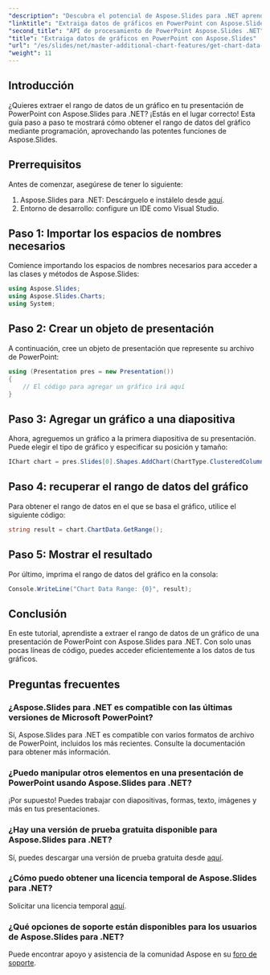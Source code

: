 ```yaml
---
"description": "Descubra el potencial de Aspose.Slides para .NET aprendiendo a extraer el rango de datos de los gráficos en sus presentaciones de PowerPoint mediante programación. Esta guía paso a paso ofrece instrucciones claras."
"linktitle": "Extraiga datos de gráficos en PowerPoint con Aspose.Slides"
"second_title": "API de procesamiento de PowerPoint Aspose.Slides .NET"
"title": "Extraiga datos de gráficos en PowerPoint con Aspose.Slides"
"url": "/es/slides/net/master-additional-chart-features/get-chart-data-extraction/"
"weight": 11
---
```


## Introducción

¿Quieres extraer el rango de datos de un gráfico en tu presentación de PowerPoint con Aspose.Slides para .NET? ¡Estás en el lugar correcto! Esta guía paso a paso te mostrará cómo obtener el rango de datos del gráfico mediante programación, aprovechando las potentes funciones de Aspose.Slides.

## Prerrequisitos

Antes de comenzar, asegúrese de tener lo siguiente:

1. Aspose.Slides para .NET: Descárguelo e instálelo desde [aquí](https://releases.aspose.com/slides/net/).
2. Entorno de desarrollo: configure un IDE como Visual Studio.

## Paso 1: Importar los espacios de nombres necesarios

Comience importando los espacios de nombres necesarios para acceder a las clases y métodos de Aspose.Slides:

```csharp
using Aspose.Slides;
using Aspose.Slides.Charts;
using System;
```

## Paso 2: Crear un objeto de presentación

A continuación, cree un objeto de presentación que represente su archivo de PowerPoint:

```csharp
using (Presentation pres = new Presentation())
{
    // El código para agregar un gráfico irá aquí
}
```

## Paso 3: Agregar un gráfico a una diapositiva

Ahora, agreguemos un gráfico a la primera diapositiva de su presentación. Puede elegir el tipo de gráfico y especificar su posición y tamaño:

```csharp
IChart chart = pres.Slides[0].Shapes.AddChart(ChartType.ClusteredColumn, 10, 10, 400, 300);
```

## Paso 4: recuperar el rango de datos del gráfico

Para obtener el rango de datos en el que se basa el gráfico, utilice el siguiente código:

```csharp
string result = chart.ChartData.GetRange();
```

## Paso 5: Mostrar el resultado

Por último, imprima el rango de datos del gráfico en la consola:

```csharp
Console.WriteLine("Chart Data Range: {0}", result);
```

## Conclusión

En este tutorial, aprendiste a extraer el rango de datos de un gráfico de una presentación de PowerPoint con Aspose.Slides para .NET. Con solo unas pocas líneas de código, puedes acceder eficientemente a los datos de tus gráficos.

## Preguntas frecuentes

### ¿Aspose.Slides para .NET es compatible con las últimas versiones de Microsoft PowerPoint?
Sí, Aspose.Slides para .NET es compatible con varios formatos de archivo de PowerPoint, incluidos los más recientes. Consulte la documentación para obtener más información.

### ¿Puedo manipular otros elementos en una presentación de PowerPoint usando Aspose.Slides para .NET?
¡Por supuesto! Puedes trabajar con diapositivas, formas, texto, imágenes y más en tus presentaciones.

### ¿Hay una versión de prueba gratuita disponible para Aspose.Slides para .NET?
Sí, puedes descargar una versión de prueba gratuita desde [aquí](https://releases.aspose.com/).

### ¿Cómo puedo obtener una licencia temporal de Aspose.Slides para .NET?
Solicitar una licencia temporal [aquí](https://purchase.aspose.com/temporary-license/).

### ¿Qué opciones de soporte están disponibles para los usuarios de Aspose.Slides para .NET?
Puede encontrar apoyo y asistencia de la comunidad Aspose en su [foro de soporte](https://forum.aspose.com/).